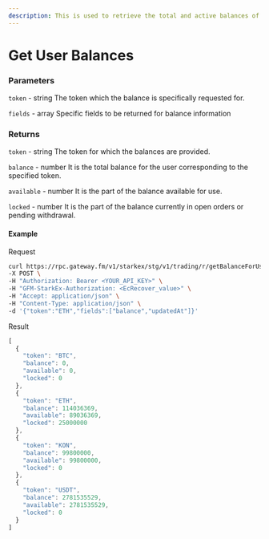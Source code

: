```yaml
---
description: This is used to retrieve the total and active balances of a user per token. Active balance is the balance that is currently available. Total balance (specified as balance) is the sum of all the balances including those locked for trading.
---
```

# Get User Balances

### **Parameters**
`token` - string
The token which the balance is specifically requested for.

`fields` - array
Specific fields to be returned for balance information

### **Returns**
`token` - string
The token for which the balances are provided.

`balance` - number
It is the total balance for the user corresponding to the specified token.

`available` - number
It is the part of the balance available for use.

`locked` - number
It is the part of the balance currently in open orders or pending withdrawal.

#### **Example**

Request

```bash
curl https://rpc.gateway.fm/v1/starkex/stg/v1/trading/r/getBalanceForUser/{userEthAddress} \
-X POST \
-H "Authorization: Bearer <YOUR_API_KEY>" \
-H "GFM-StarkEx-Authorization: <EcRecover_value>" \
-H "Accept: application/json" \
-H "Content-Type: application/json" \  
-d '{"token":"ETH","fields":["balance","updatedAt"]}'
```


Result

```javascript
[
  {
    "token": "BTC",
    "balance": 0,
    "available": 0,
    "locked": 0
  },
  {
    "token": "ETH",
    "balance": 114036369,
    "available": 89036369,
    "locked": 25000000
  },
  {
    "token": "KON",
    "balance": 99800000,
    "available": 99800000,
    "locked": 0
  },
  {
    "token": "USDT",
    "balance": 2781535529,
    "available": 2781535529,
    "locked": 0
  }
]
```